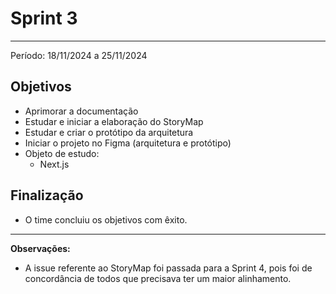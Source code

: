 # Sprint 3
---

Período: 18/11/2024 a 25/11/2024

## Objetivos

- Aprimorar a documentação
- Estudar e iniciar a elaboração do StoryMap
- Estudar e criar o protótipo da arquitetura
- Iniciar o projeto no Figma (arquitetura e protótipo)
- Objeto de estudo:
    - Next.js

## Finalização
- O time concluiu os objetivos com êxito.
---

**Observações:**
- A issue referente ao StoryMap foi passada para a Sprint 4, pois foi de concordância de todos que precisava ter um maior alinhamento.